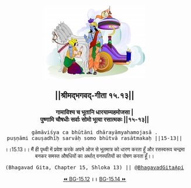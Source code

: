 <center><img src="../../asset/BG.png" alt="#API #bhagavadgitaapi #slok #nodejs #js #api #gitaapi #krishna #hinduism #vedic #ISKCON #shreemadbhagavadgita #technology"/>
<h2>||श्रीमद्‍भगवद्‍-गीता १५.१३||</h2>
<h3>गामाविश्य च भूतानि धारयाम्यहमोजसा |<br/>पुष्णामि चौषधीः सर्वाः सोमो भूत्वा रसात्मकः ||१५-१३||</h3>
<pre>gāmāviśya ca bhūtāni dhārayāmyahamojasā .<br/>puṣṇāmi cauṣadhīḥ sarvāḥ somo bhūtvā rasātmakaḥ ||15-13||</pre>
<p>।।15.13।। मैं ही पृथ्वी में प्रवेश करके अपने ओज से भूतमात्र को धारण करता हूँ और रसस्वरूप चन्द्रमा बनकर समस्त औषधियों का अर्थात् वनस्पतियों का पोषण करता हूँ।।</p>
<pre>(Bhagavad Gita, Chapter 15, Shloka 13) || <a href="https://twitter.com/bhagavadgitaapi">@BhagavadGitaApi</a></pre><a href="../../15/12">⏪  BG-15.12</a><b>        ।।        </b><a href="../../15/14">BG-15.14  ⏩</a></center>